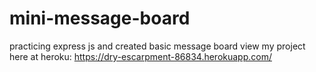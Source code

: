 # mini-message-board
practicing express js and created basic message board
view my project here at heroku:
https://dry-escarpment-86834.herokuapp.com/
